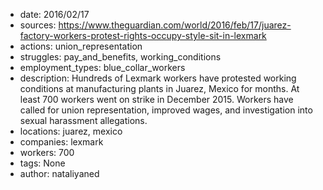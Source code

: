- date: 2016/02/17
- sources: https://www.theguardian.com/world/2016/feb/17/juarez-factory-workers-protest-rights-occupy-style-sit-in-lexmark
- actions: union_representation
- struggles: pay_and_benefits, working_conditions
- employment_types: blue_collar_workers
- description: Hundreds of Lexmark workers have protested working conditions at manufacturing plants in Juarez, Mexico for months. At least 700 workers went on strike in December 2015. Workers have called for union representation, improved wages, and investigation into sexual harassment allegations.
- locations: juarez, mexico
- companies: lexmark
- workers: 700
- tags: None
- author: nataliyaned
